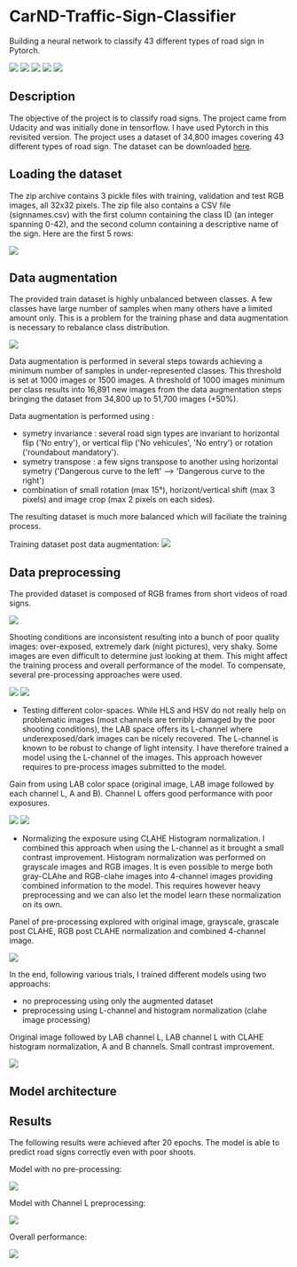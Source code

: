 # CarND-Traffic-Sign-Classifier
Building a neural network to classify 43 different types of road sign in Pytorch.

![](asset/1.png) ![](asset/2.png) ![](asset/3.png) ![](asset/4.png) ![](asset/5.png)

## Description

The objective of the project is to classify road signs. The project came from Udacity and was initially done in tensorflow. I have used Pytorch in this revisited version. The project uses a dataset of 34,800 images covering 43 different types of road sign. The dataset can be downloaded [here](https://d17h27t6h515a5.cloudfront.net/topher/2017/February/5898cd6f_traffic-signs-data/traffic-signs-data.zip).

## Loading the dataset

The zip archive contains 3 pickle files with training, validation and test RGB images, all 32x32 pixels. The zip file also contains a CSV file (signnames.csv) with the first column containing the class ID (an integer spanning 0-42), and the second column containing a descriptive name of the sign. Here are the first 5 rows:

![](asset/classnames.png)

## Data augmentation

The provided train dataset is highly unbalanced between classes. A few classes have large number of samples when many others have a limited amount only. This is a problem for the training phase and data augmentation is necessary to rebalance class distribution.

![](asset/labelDistribution.png)

Data augmentation is performed in several steps towards achieving a minimum number of samples in under-represented classes. This threshold is set at 1000 images or 1500 images.
A threshold of 1000 images minimum per class results into 16,891 new images from the data augmentation steps bringing the dataset from 34,800 up to 51,700 images (+50%).

Data augmentation is performed using : 
- symetry invariance : several road sign types are invariant to horizontal flip ('No entry'), or vertical flip ('No vehicules', 'No entry') or rotation ('roundabout mandatory').
- symetry transpose : a few signs transpose to another using horizontal symetry ('Dangerous curve to the left' --> 'Dangerous curve to the right')
- combination of small rotation (max 15°), horizont/vertical shift (max 3 pixels) and image crop (max 2 pixels on each sides).

The resulting dataset is much more balanced which will faciliate the training process.

Training dataset post data augmentation:
![](asset/augmentedset.png)

## Data preprocessing

The provided dataset is composed of RGB frames from short videos of road signs.

![](asset/frames.png)  

Shooting conditions are inconsistent resulting into a bunch of poor quality images: over-exposed, extremely dark (night pictures), very shaky. Some images are even difficult to determine just looking at them. This might affect the training process and overall performance of the model. To compensate, several pre-processing approaches were used.

![](asset/poorsamples2.png)                              ![](asset/poorsamples.png)

- Testing different color-spaces. While HLS and HSV do not really help on problematic images (most channels are terribly damaged by the poor shooting conditions), the LAB space offers its L-channel where underexposed/dark images can be nicely recovered. The L-channel is known to be robust to change of light intensity. I have therefore trained a model using the L-channel of the images. This approach however requires to pre-process images submitted to the model.

Gain from using LAB color space (original image, LAB image followed by each channel L, A and B). Channel L offers good performance with poor exposures.

![](asset/lab1.png)                                      ![](asset/lab2.png)


- Normalizing the exposure using CLAHE Histogram normalization. I combined this approach when using the L-channel as it brought a small contrast improvement. Histogram normalization was performed on grayscale images and RGB images. It is even possible to merge both gray-CLAhe and RGB-clahe images into 4-channel images providing combined information to the model. This requires however heavy preprocessing and we can also let the model learn these normalization on its own.

Panel of pre-processing explored with original image, grayscale, grascale post CLAHE, RGB post CLAHE normalization and combined 4-channel image.

![](asset/processing.png)

In the end, following various trials, I trained different models using two approachs:
- no preprocessing using only the augmented dataset
- preprocessing using L-channel and histogram normalization (clahe image processing)

Original image followed by LAB channel L, LAB channel L with CLAHE histogram normalization, A and B channels. Small contrast improvement.

![](asset/labCLAHE.png)

## Model architecture


## Results

The following results were achieved after 20 epochs. The model is able to predict road signs correctly even with poor shoots.

Model with no pre-processing:

![](asset/result-augmented2.png)

Model with Channel L preprocessing:

![](asset/result-Lchannel.png)

Overall performance:

![](asset/results-augmented.png)
